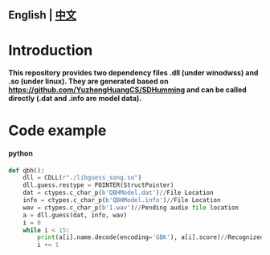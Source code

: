 ## English | [中文](https://github.com/lin-sh/Query-by-humming/blob/main/README.md)
# Introduction
#### This repository provides two dependency files .dll (under winodwss) and .so (under linux). They are generated based on https://github.com/YuzhongHuangCS/SDHumming and can be called directly (.dat and .info are model data).
# Code example
#### python
```python
def qbh():
    dll = CDLL(r"./libguess_song.so")
    dll.guess.restype = POINTER(StructPointer)
    dat = ctypes.c_char_p(b'QBHModel.dat')//File Location
    info = ctypes.c_char_p(b'QBHModel.info')//File Location
    wav = ctypes.c_char_p(b'1.wav')//Pending audio file location
    a = dll.guess(dat, info, wav)
	i = 0
	while i < 15:
		print(a[i].name.decode(encoding='GBK'), a[i].score)//Recognized song titles and their accuracy rate
		i += 1
```

